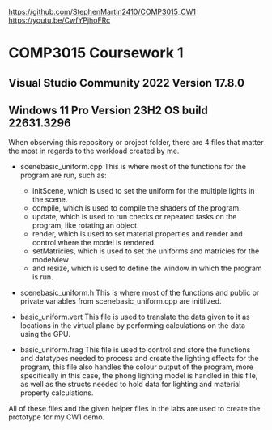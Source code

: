 https://github.com/StephenMartin2410/COMP3015_CW1
https://youtu.be/CwfYPjhoFRc
# COMP3015 Coursework 1
## Visual Studio Community 2022 Version 17.8.0
## Windows 11 Pro Version 23H2 OS build 22631.3296

When observing this repository or project folder, there are 4 files that matter the most in regards to the workload created by me.
- scenebasic_uniform.cpp
This is where most of the functions for the program are run, such as:
  - initScene, which is used to set the uniform for the multiple lights in the scene.
  - compile, which is used to compile the shaders of the program.
  - update, which is used to run checks or repeated tasks on the program, like rotating an object.
  - render, which is used to set material properties and render and control where the model is rendered.
  - setMatricies, which is used to set the uniforms and matricies for the modelview
  - and resize, which is used to define the window in which the program is run.
 
- scenebasic_uniform.h
This is where most of the functions and public or private variables from scenebasic_uniform.cpp are initilized.

- basic_uniform.vert
This file is used to translate the data given to it as locations in the virtual plane by performing calculations on the data using the GPU.

- basic_uniform.frag
This file is used to control and store the functions and datatypes needed to process and create the lighting effects for the program, this file also handles the colour output of the program, more specifically in this case, the phong lighting model is handled in this file, as well as the structs needed to hold data for lighting and material property calculations.

All of these files and the given helper files in the labs are used to create the prototype for my CW1 demo.
